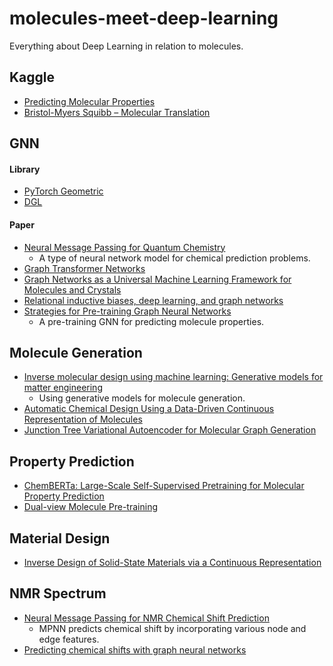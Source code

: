 # molecules-meet-deep-learning

Everything about Deep Learning in relation to molecules.

## Kaggle
   - [Predicting Molecular Properties](https://www.kaggle.com/c/champs-scalar-coupling)
   - [Bristol-Myers Squibb – Molecular Translation](https://www.kaggle.com/c/bms-molecular-translation)

## GNN
   #### Library
   - [PyTorch Geometric](https://pytorch-geometric.readthedocs.io/en/latest/)
   - [DGL](https://www.dgl.ai/)
   #### Paper
   - [Neural Message Passing for Quantum Chemistry](https://arxiv.org/abs/1704.01212)
      - A type of neural network model for chemical prediction problems.
   - [Graph Transformer Networks](https://arxiv.org/abs/1911.06455)
   - [Graph Networks as a Universal Machine Learning Framework for Molecules and Crystals](https://arxiv.org/abs/1812.05055)
   - [Relational inductive biases, deep learning, and graph networks](https://arxiv.org/abs/1806.01261)
   - [Strategies for Pre-training Graph Neural Networks](https://arxiv.org/abs/1905.12265)
      - A pre-training GNN for predicting molecule properties.

## Molecule Generation
   - [Inverse molecular design using machine learning: Generative models for matter engineering](https://science.sciencemag.org/content/361/6400/360)
      - Using generative models for molecule generation.
   - [Automatic Chemical Design Using a Data-Driven Continuous Representation of Molecules](https://pubs.acs.org/doi/10.1021/acscentsci.7b00572)
   - [Junction Tree Variational Autoencoder for Molecular Graph Generation](https://arxiv.org/abs/1802.04364)

## Property Prediction
   - [ChemBERTa: Large-Scale Self-Supervised Pretraining for Molecular Property Prediction](https://arxiv.org/abs/2010.09885)
   - [Dual-view Molecule Pre-training](https://arxiv.org/abs/2106.10234)

## Material Design
   - [Inverse Design of Solid-State Materials via a Continuous Representation](https://www.sciencedirect.com/science/article/pii/S2590238519301754)
   
   
## NMR Spectrum
   - [Neural Message Passing for NMR Chemical Shift Prediction](https://pubs.acs.org/doi/abs/10.1021/acs.jcim.0c00195)
      - MPNN predicts chemical shift by incorporating various node and edge features.
   - [Predicting chemical shifts with graph neural networks](https://pubs.rsc.org/en/content/articlelanding/2021/sc/d1sc01895g)
   

